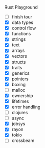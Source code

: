 Rust Playground

- [ ] finish tour
- [x] data types
- [x] control flow
- [x] functions
- [x] strings
- [x] text
- [x] arrays
- [x] vectors
- [x] structs
- [x] traits
- [x] generics
- [x] pointers
- [x] boxing
- [ ] malloc
- [x] ownership
- [x] lifetimes
- [x] error handling
- [ ] clojures
- [ ] async
- [x] jobsys
- [x] rayon
- [x] tokio
- [ ] crossbeam
